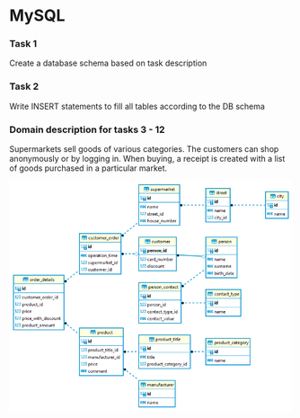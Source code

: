 # MySQL

### Task 1

Create a database schema based on task description

### Task 2

Write INSERT statements to fill all tables according to the DB schema

### Domain description  for tasks 3 - 12

Supermarkets sell goods of various categories. The customers can shop anonymously or by logging in. When buying, a receipt is created with a list of goods purchased in a particular market. 

![DBSchema](/MySQL/03.Select/marketplace.jpg "marketplace")
